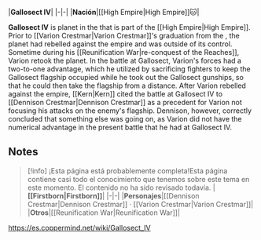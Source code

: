 |**Gallosect IV**|
|-|-|
|**Nación**|[[High Empire\|High Empire]]🐱︎|

**Gallosect IV** is planet in the  that is part of the [[High Empire\|High Empire]].
Prior to [[Varion Crestmar\|Varion Crestmar]]'s graduation from the , the planet had rebelled against the empire and was outside of its control. Sometime during his [[Reunification War\|re-conquest of the Reaches]], Varion retook the planet. In the battle at Gallosect, Varion's forces had a two-to-one advantage, which he utilized by sacrificing fighters to keep the Gallosect flagship occupied while he took out the Gallosect gunships, so that he could then take the flagship from a distance. After Varion rebelled against the empire,  [[Kern\|Kern]] cited the battle at Gallosect IV to [[Dennison Crestmar\|Dennison Crestmar]] as a precedent for Varion not focusing his attacks on the enemy's flagship. Dennison, however, correctly concluded that something else was going on, as Varion did not have the numerical advantage in the present battle that he had at Gallosect IV.

## Notes

> [!info] ¡Esta página está probablemente completa!Esta página contiene casi todo el conocimiento que tenemos sobre este tema en este momento.
El contenido no ha sido revisado todavía.
|**[[Firstborn\|Firstborn]]**|
|-|-|
|**Personajes**|[[Dennison Crestmar\|Dennison Crestmar]] · [[Varion Crestmar\|Varion Crestmar]]|
|**Otros**|[[Reunification War\|Reunification War]]|



https://es.coppermind.net/wiki/Gallosect_IV
